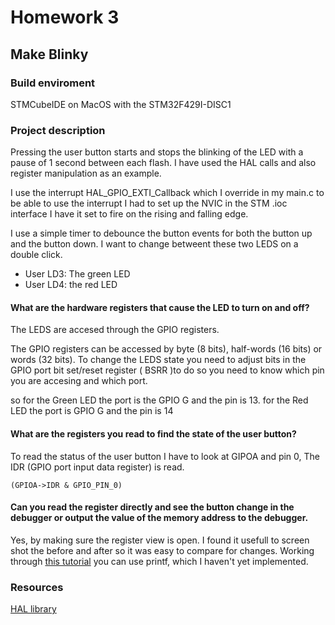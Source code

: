 # Homework 3

## Make Blinky

### Build enviroment 
STMCubeIDE on MacOS 
with the STM32F429I-DISC1

### Project description 
Pressing the user button starts and stops the blinking of the LED with a pause of 1 second between each flash. 
I have used the HAL calls and also register manipulation as an example. 


I use the interrupt HAL_GPIO_EXTI_Callback which I override in my main.c 
to be able to use the interrupt I had to set up the NVIC in the STM .ioc interface
I have it set to fire on the rising and falling edge. 

I use a simple timer to debounce the button events for both the button up and the button down. 
I want to change betweent these two LEDS on a double click. 
  - User LD3: The green LED 
  - User LD4: the red LED

#### What are the hardware registers that cause the LED to turn on and off?
The LEDS are accesed through the GPIO registers.

The GPIO registers can be accessed by byte (8 bits), half-words (16 bits) or words (32 bits).
To change the LEDS state you need to adjust bits in the  GPIO port bit set/reset register ( BSRR )to do so you need to know which pin you are accesing and which port. 

so for the Green LED the port is the GPIO G and the pin is 13.
for the Red LED the port is GPIO G and the pin is 14

#### What are the registers you read to find the state of the user button?
To read the status of the user button I have to look at GIPOA and pin 0,
The IDR (GPIO port input data register) is read.
```
(GPIOA->IDR & GPIO_PIN_0)
```
#### Can you read the register directly and see the button change in the debugger or output the value of the memory address to the debugger.
Yes, by making sure the register view is open. I found it usefull to screen shot the before and after so it was easy to compare for changes. 
Working through [this tutorial]( https://shawnhymel.com/1873/how-to-use-printf-on-stm32/) you can use printf, which I haven't yet implemented.


### Resources
[HAL library](https://microcontrollerslab.com/led-blinking-tutorial-stm32f4-discovery-board-gpio-hal-library/)
